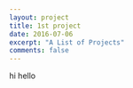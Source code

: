 ```yaml
---
layout: project
title: 1st project
date: 2016-07-06
excerpt: "A List of Projects"
comments: false
---
```

hi hello
